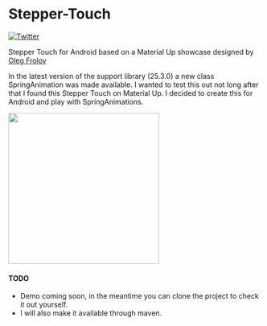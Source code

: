 # Stepper-Touch


[![Twitter](https://img.shields.io/badge/Twitter-@dionsegijn-blue.svg?style=flat)](http://twitter.com/dionsegijn)

Stepper Touch for Android based on a Material Up showcase designed by [Oleg Frolov](https://material.uplabs.com/posts/stepper-touch-interface)

In the latest version of the support library (25.3.0) a new class SpringAnimation was made available. I wanted to test this out not long after that I found this Stepper Touch on Material Up. I decided to create this for Android and play with SpringAnimations.

<img src="https://github.com/DanielMartinus/Stepper-Touch/blob/master/media/demo.gif" width="300" />

#### TODO
- Demo coming soon, in the meantime you can clone the project to check it out yourself.
- I will also make it available through maven.
